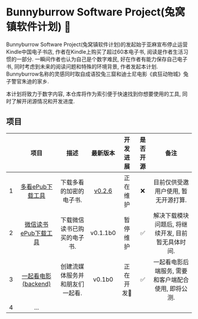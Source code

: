 # Bunnyburrow Software Project(兔窝镇软件计划) 🐰

Bunnyburrow Software Project(兔窝镇软件计划)的发起始于亚麻宣布停止运营Kindle中国电子书店, 作者在Kindle上购买了超过60本电子书, 阅读是作者生活习惯的一部分. 一瞬间作者也认为自己是个数字难民, 好在作者有能力保存自己电子书, 同时考虑到未来的阅读问题和特殊的环境背景, 作者发起本计划. Bunnyburrow名称的灵感同时取自成语狡兔三窟和迪士尼电影《疯狂动物城》兔子警官朱迪的家乡. 

本计划将致力于数字内容, 本仓库将作为索引便于快速找到你想要使用的工具, 同时了解开闭源情况和开发进度.

## 项目

|      |                             项目                             |              描述               |                           最新版本                           | 开发进展  | 是否开源 |                        备注                         |
| :--: | :----------------------------------------------------------: | :-----------------------------: | :----------------------------------------------------------: | :-------: | :------: | :-------------------------------------------------: |
|  1   | [多看ePub下载工具](https://github.com/sun1638650145/bunnyburrow-duokan) |     下载多看的加密的电子书.     | [v0.2.6](https://github.com/sun1638650145/bunnyburrow-duokan/releases/tag/v0.2.6) | 正在维护  |    ❌     |         目前仅供受邀用户使用, 暂无开源打算.         |
|  2   | [微信读书ePub下载工具](https://github.com/sun1638650145/bunnyburrow-weread) |   下载微信读书已购买的电子书.   |                           v0.1.1b0                           | 暂停维护  |    ✅     |  解决下载模块问题后, 将继续开发, 目前暂无具体时间.  |
|  3   | [一起看电影(backend)](https://github.com/sun1638650145/bunnyburrow-watch2gether-backend) | 创建流媒体服务并和朋友们一起看. |                            v0.1b0                            | 正在开发🚩 |    ✅     | 一起看电影后端服务, 需要和客户端配合使用, 即将公测. |
|  4   |                             ...                              |                                 |                                                              |           |          |                                                     |
